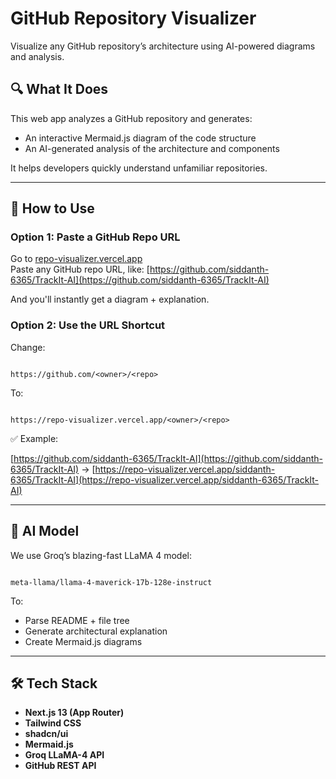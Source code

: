 
# GitHub Repository Visualizer

Visualize any GitHub repository’s architecture using AI-powered diagrams and analysis.

## 🔍 What It Does

This web app analyzes a GitHub repository and generates:
- An interactive Mermaid.js diagram of the code structure
- An AI-generated analysis of the architecture and components

It helps developers quickly understand unfamiliar repositories.

---

## 🚀 How to Use

### Option 1: Paste a GitHub Repo URL

Go to [repo-visualizer.vercel.app](https://repo-visualizer.vercel.app)  
Paste any GitHub repo URL, like:
[https://github.com/siddanth-6365/TrackIt-AI](https://github.com/siddanth-6365/TrackIt-AI)


And you'll instantly get a diagram + explanation.

### Option 2: Use the URL Shortcut

Change:
```

https://github.com/<owner>/<repo>

```

To:
```

https://repo-visualizer.vercel.app/<owner>/<repo>

```

✅ Example:

[https://github.com/siddanth-6365/TrackIt-AI](https://github.com/siddanth-6365/TrackIt-AI)
-> 
[https://repo-visualizer.vercel.app/siddanth-6365/TrackIt-AI](https://repo-visualizer.vercel.app/siddanth-6365/TrackIt-AI)


---

## 🧠 AI Model

We use Groq’s blazing-fast LLaMA 4 model:

```

meta-llama/llama-4-maverick-17b-128e-instruct

````

To:
- Parse README + file tree
- Generate architectural explanation
- Create Mermaid.js diagrams

---

## 🛠 Tech Stack

- **Next.js 13 (App Router)**
- **Tailwind CSS**
- **shadcn/ui**
- **Mermaid.js**
- **Groq LLaMA-4 API**
- **GitHub REST API**
